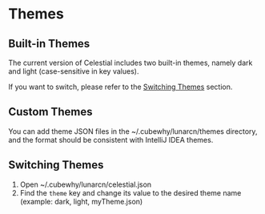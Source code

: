 # Themes

## Built-in Themes

The current version of Celestial includes two built-in themes, namely dark and light (case-sensitive in key values).

If you want to switch, please refer to the [Switching Themes](#switching-themes) section.

## Custom Themes

You can add theme JSON files in the ~/.cubewhy/lunarcn/themes directory, and the format should be consistent with IntelliJ IDEA themes.

## Switching Themes

1. Open ~/.cubewhy/lunarcn/celestial.json
2. Find the `theme` key and change its value to the desired theme name (example: dark, light, myTheme.json)